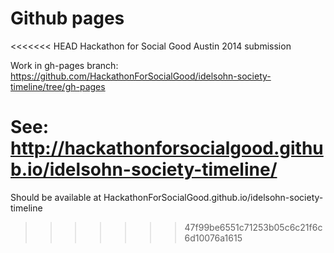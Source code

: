 Github pages
=========================

<<<<<<< HEAD
Hackathon for Social Good Austin 2014 submission


Work in gh-pages branch: https://github.com/HackathonForSocialGood/idelsohn-society-timeline/tree/gh-pages



See: <a href="http://hackathonforsocialgood.github.io/idelsohn-society-timeline/">http://hackathonforsocialgood.github.io/idelsohn-society-timeline/</a>
=======
Should be available at HackathonForSocialGood.github.io/idelsohn-society-timeline
>>>>>>> 47f99be6551c71253b05c6c21f6c6d10076a1615
